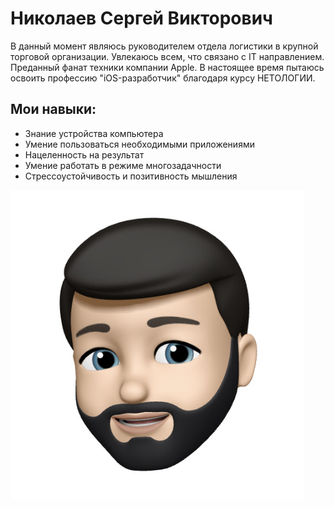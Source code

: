# Николаев Сергей Викторович

В данный момент являюсь руководителем отдела логистики в крупной торговой организации.
Увлекаюсь всем, что связано с IT направлением.
Преданный фанат техники компании Apple.
В настоящее время пытаюсь освоить профессию "iOS-разработчик" благодаря курсу НЕТОЛОГИИ.

## Мои навыки:
* Знание устройства компьютера
* Умение пользоваться необходимыми приложениями
* Нацеленность на результат
* Умение работать в режиме многозадачности
* Стрессоустойчивость и позитивность мышления

![Мое фото](img/photo.jpg)
